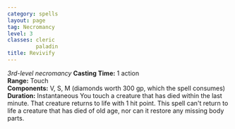 ```yaml
---
category: spells
layout: page
tag: Necromancy
level: 3
classes: cleric
         paladin
title: Revivify 
---
```

_3rd-level necromancy_ 
**Casting Time:** 1 action    
**Range:** Touch    
**Components:** V, S, M (diamonds worth 300 gp, which the spell consumes)    
**Duration:** Instantaneous 
You touch a creature that has died within the last minute. That creature returns to life with 1 hit point. This spell can't return to life a creature that has died of old age, nor can it restore any missing body parts. 
